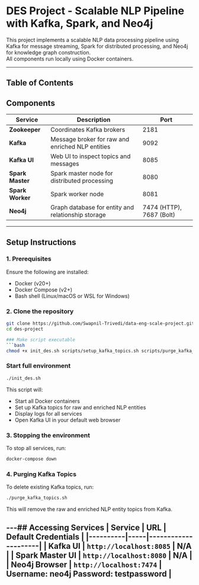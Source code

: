 # DES Project - Scalable NLP Pipeline with Kafka, Spark, and Neo4j

This project implements a scalable NLP data processing pipeline using Kafka for message streaming, Spark for distributed processing, and Neo4j for knowledge graph construction.  
All components run locally using Docker containers.

---
## Table of Contents
## Components

| Service | Description | Port |
|----------|--------------|------|
| **Zookeeper** | Coordinates Kafka brokers | 2181 |
| **Kafka** | Message broker for raw and enriched NLP entities | 9092 |
| **Kafka UI** | Web UI to inspect topics and messages | 8085 |
| **Spark Master** | Spark master node for distributed processing | 8080 |
| **Spark Worker** | Spark worker node | 8081 |
| **Neo4j** | Graph database for entity and relationship storage | 7474 (HTTP), 7687 (Bolt) |

---

## Setup Instructions

### 1. Prerequisites
Ensure the following are installed:
- Docker (v20+)
- Docker Compose (v2+)
- Bash shell (Linux/macOS or WSL for Windows)

### 2. Clone the repository
```bash
git clone https://github.com/Swapnil-Trivedi/data-eng-scale-project.git
cd des-project

### Make script executable
```bash
chmod +x init_des.sh scripts/setup_kafka_topics.sh scripts/purge_kafka_topics.sh
```

### Start full environment
```bash
./init_des.sh
```
This script will:
- Start all Docker containers
- Set up Kafka topics for raw and enriched NLP entities
- Display logs for all services
- Open Kafka UI in your default web browser

### 3. Stopping the environment
To stop all services, run:
```bash
docker-compose down
```

### 4. Purging Kafka Topics
To delete existing Kafka topics, run:
```bash
./purge_kafka_topics.sh
```
This will remove the raw and enriched NLP entity topics from Kafka.

---## Accessing Services
| Service | URL | Default Credentials |
|----------|-----|---------------------|
| **Kafka UI** | `http://localhost:8085` | N/A |
| **Spark Master UI** | `http://localhost:8080` | N/A |
| **Neo4j Browser** | `http://localhost:7474` | Username: neo4j Password: testpassword |
---



